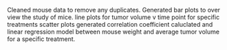 Cleaned mouse data to remove any duplicates.
Generated bar plots to over view the study of mice. 
line plots for tumor volume v time point for specific treatments
scatter plots generated
correlation coefficient caluclated and linear regression model between mouse weight and average tumor volume for a specific treatment. 

